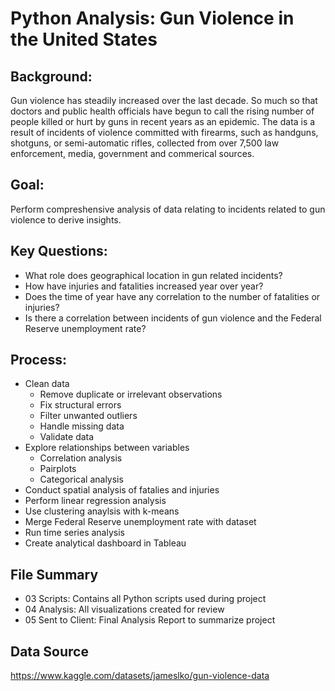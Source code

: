 # Python Analysis: Gun Violence in the United States

## Background:
Gun violence has steadily increased over the last decade. So much so that doctors and public health officials have begun to call the rising number of people killed or hurt by guns in recent years as an epidemic. The data is a result of incidents of violence committed with firearms, such as handguns, shotguns, or semi-automatic rifles, collected from over 7,500 law enforcement, media, government and commerical sources.
## Goal:
Perform compreshensive analysis of data relating to incidents related to gun violence to derive insights.
## Key Questions:
* What role does geographical location in gun related incidents?
* How have injuries and fatalities increased year over year?
* Does the time of year have any correlation to the number of fatalities or injuries?
* Is there a correlation between incidents of gun violence and the Federal Reserve unemployment rate?

## Process:
* Clean data
  - Remove duplicate or irrelevant observations
  - Fix structural errors
  - Filter unwanted outliers
  - Handle missing data
  - Validate data
* Explore relationships between variables
  - Correlation analysis
  - Pairplots
  - Categorical analysis
* Conduct spatial analysis of fatalies and injuries
* Perform linear regression analysis 
* Use clustering anaylsis with k-means
* Merge Federal Reserve unemployment rate with dataset
* Run time series analysis
* Create analytical dashboard in Tableau

## File Summary
* 03 Scripts: Contains all Python scripts used during project
* 04 Analysis: All visualizations created for review
* 05 Sent to Client: Final Analysis Report to summarize project

## Data Source
https://www.kaggle.com/datasets/jameslko/gun-violence-data
